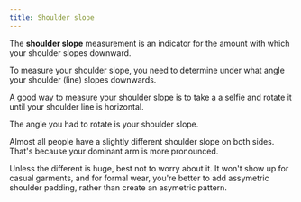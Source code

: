 ```yaml
---
title: Shoulder slope
---
```


The **shoulder slope** measurement is an indicator for the amount with which your shoulder slopes downward.

To measure your shoulder slope, you need to determine under what angle your shoulder (line) slopes downwards.

A good way to measure your shoulder slope is to take a a selfie and rotate it until your shoulder line is horizontal.

The angle you had to rotate is your shoulder slope.

<Note>

Almost all people have a slightly different shoulder slope on both sides.
That's because your dominant arm is more pronounced.

Unless the different is huge, best not to worry about it.
It won't show up for casual garments, and for formal wear, you're better to add
assymetric shoulder padding, rather than create an asymetric pattern.

</Note>

